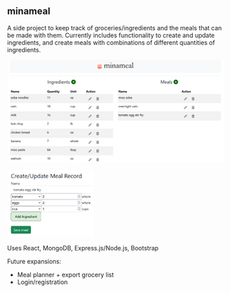 ## minameal

A side project to keep track of groceries/ingredients and the meals that can be made with them. Currently includes functionality to create and update ingredients, and create meals with combinations of different quantities of ingredients.

![Homepage](https://github.com/KaseyW31/meal-prep/blob/main/client/public/images/minameal-ss.png?raw=true)

<img src="https://github.com/KaseyW31/meal-prep/blob/main/client/public/images/minameal-ss-meal.png?raw=true" width="200" />

Uses React, MongoDB, Express.js/Node.js, Bootstrap

Future expansions:
- Meal planner + export grocery list
- Login/registration